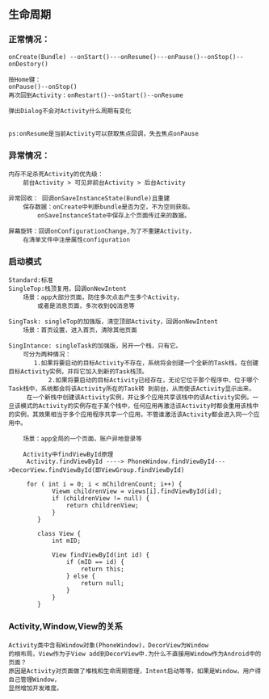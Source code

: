 ## 生命周期

### 正常情况：

    onCreate(Bundle) --onStart()---onResume()---onPause()--onStop()--onDestory()
    
    按Home键：
    onPause()--onStop()
    再次回到Activity：onRestart()--onStart()--onResume
    
    弹出Dialog不会对Activity什么周期有变化
    
    
    ps:onResume是当前Activity可以获取焦点回调，失去焦点onPause


### 异常情况：
    
    内存不足杀死Activity的优先级：
        前台Activity > 可见非前台Activity > 后台Activity
        
    异常回收： 回调onSaveInstanceState(Bundle)且重建
        保存数据：onCreate中判断bundle是否为空，不为空则获取。
            onSaveInstanceState中保存上个页面传过来的数据。
    
    屏幕旋转：回调onConfigurationChange,为了不重建Activity，
        在清单文件中注册属性configuration
    
    
### 启动模式

    Standard:标准
    SingleTop:栈顶复用，回调onNewIntent 
        场景：app大部分页面，防住多次点击产生多个Activity，
            或者是消息页面，多次收到QQ消息等
    
    SingTask: singleTop的加强版，清空顶部Activity，回调onNewIntent
        场景：首页设置，进入首页，清除其他页面
    
    SingIntance: singleTask的加强版，另开一个栈，只有它。
        可分为两种情况：
           1.如果将要启动的目标Activity不存在，系统将会创建一个全新的Task栈，在创建目标Activity实例，并将它加入到新的Task栈顶。
               2.如果将要启动的目标Activity已经存在，无论它位于那个程序中、位于哪个Task栈中，系统都会将该Activity所在的Task转 到前台，从而使该Activity显示出来。
         在一个新栈中创建该Activity实例，并让多个应用共享该栈中的该Activity实例。一旦该模式的Activity的实例存在于某个栈中，任何应用再激活该Activity时都会重用该栈中的实例，其效果相当于多个应用程序共享一个应用，不管谁激活该Activity都会进入同一个应用中。
           
        场景：app全局的一个页面，账户异地登录等
        
~~~
    Activity中findViewById原理
     Activity.findViewById ----> PhoneWindow.findViewById--->DecorView.findViewById(即ViewGroup.findViewById)

     for ( int i = 0; i < mChildrenCount; i++) {
            Viewm childrenView = views[i].findViewById(id);
            if (childrenView != null) {
                return childrenView;
            }
        }

        class View {
            int mID;

            View findViewById(int id) {
                if (mID == id) {
                    return this;
                } else {
                    return null;
                }
            }
        }  
~~~

### Activity,Window,View的关系

    Activity类中含有Window对象(PhoneWindow)，DecorView为Window
    的根布局，View作为子View add到DecorView中.为什么不直接用Window作为Android中的页面？
    原因是Activity对页面做了堆栈和生命周期管理，Intent启动等等，如果是Window，用户得自己管理Window，
    显然增加开发难度。
    
